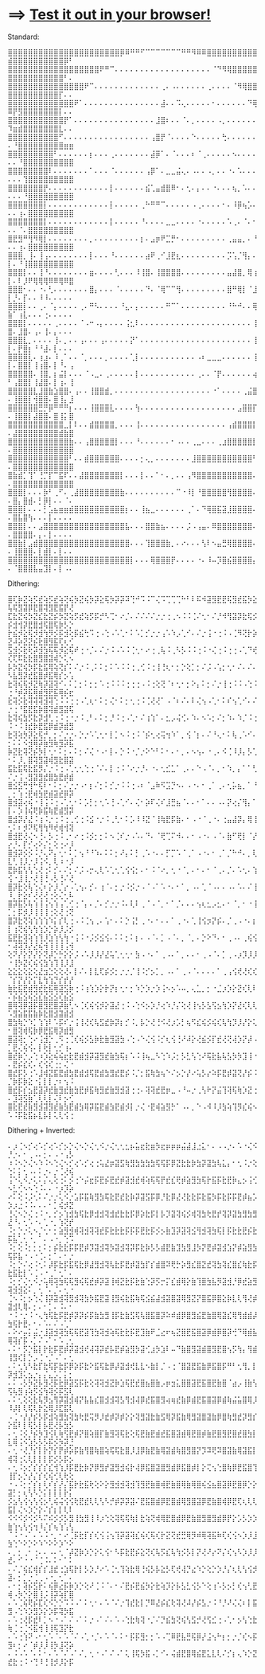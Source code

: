 
# ==> [Test it out in your browser!](https://505e06b2.github.io/Image-to-Braille/)

Standard:

⣿⣿⣿⣿⣿⣿⣿⣿⣿⣿⣿⣿⣿⣿⣿⣿⣿⣿⣿⣿⣿⣿⡿⠿⠛⠛⠋⠉⠉⠉⠉⠉⠉⠉⠛⠛⠻⠿⠿⣿⣿⣿⣿⣿⣿⣿⣿⣿⣿⣾⣿⣿⣿⣿⣿⣿⣿⣿⣿⣿⡿⠃
⣿⣿⣿⣿⣿⣿⣿⣿⣿⣿⣿⣿⣿⣿⣿⣿⣿⣿⠟⠛⠉⠄⠄⠄⠄⠄⠄⠄⠄⠄⠄⠄⠄⠄⠄⠄⠄⠄⠄⠄⠈⠙⠻⢿⣿⣿⣿⣿⣿⣿⣿⣿⣿⣿⣿⣿⣿⣿⣿⣿⠃⠄
⣿⣿⣿⣿⣿⣿⣿⣿⣿⣿⣿⣿⣿⣿⣿⠟⠉⠄⠄⠄⠄⠄⠄⠄⠄⠄⠄⠄⠄⠄⢀⠄⠠⠄⠄⠄⠄⠄⠄⢀⠄⠄⠄⠄⠈⠻⢿⣿⣿⣿⣿⣿⣿⣿⣿⣿⣿⣿⣿⡏⠄⠄
⣿⣿⣿⣿⣿⣿⣿⣿⣿⣿⣿⣿⣿⠟⠁⠄⠄⠄⠄⠄⠄⠄⠄⠄⠄⠄⠄⠄⠄⠄⣼⠄⠄⠩⢄⠄⠄⠄⠄⠄⠂⠄⠄⠄⠄⠄⠄⠙⢿⠿⡟⣻⣿⣿⣿⣿⣿⣿⣿⡇⠄⠄
⣿⣿⣿⣿⣿⣿⣿⣿⣿⣿⣿⡟⠁⠄⠄⠄⠄⠄⠄⠄⠄⠄⠄⠄⠄⠄⠄⠄⠄⣸⣿⠆⠄⠄⠈⠄⡀⠄⠄⠄⠄⠠⡀⠄⠄⠄⠄⠄⠄⠹⣶⣾⣿⣿⣿⣿⣿⣿⣿⣇⠄⠄
⣿⣿⣿⣿⣿⣿⣿⣿⣿⣿⠋⠄⠄⠄⠄⠄⠄⠄⠄⠄⠄⠄⠄⠄⠄⠄⠄⠄⢠⣿⡟⠈⠄⠄⠄⠄⠑⠄⠄⠄⠄⠄⢓⠄⠄⠄⠄⠄⠄⠄⠘⣿⣿⣿⣿⣿⣿⣿⣿⣿⣶⣶
⣿⣿⣿⣿⣿⣿⣿⣿⣿⠃⠄⠄⠄⠄⠄⠄⡆⠄⠄⠄⢀⠄⠄⠄⠄⠄⠄⠄⣼⡿⠁⠄⠈⠄⠄⠄⠆⠈⢀⠄⠄⠄⠄⠄⠢⠄⠄⠄⠄⠄⠄⠘⣿⣿⣿⣿⣿⣿⣿⣿⣿⣿
⣿⣿⣿⣿⣿⣿⣿⣿⠇⠄⠄⠄⠄⠄⠄⠄⠁⠄⠄⠄⠈⠄⠄⠄⠄⠄⠄⢠⡿⠁⠄⣀⣀⣬⢄⠄⠠⠄⠄⠠⡀⠄⠄⠐⠄⠡⠄⠄⠄⠄⠄⠄⢹⣿⣿⣿⣿⣿⣿⣿⣿⣿
⣿⣿⣿⣿⣿⣿⣿⡟⠄⠄⠄⠄⠄⠄⠄⠄⠄⠄⠄⠄⡇⠄⠄⠄⠄⠄⠄⣮⢁⣤⣾⣿⠿⠂⠄⢂⠄⡄⠄⠄⠐⠄⠄⠄⢦⡀⠡⠄⠄⠄⠄⠄⠘⣿⣿⣿⣿⣿⣿⣿⣿⣿
⣿⣿⣿⣿⣿⣿⣿⡇⠄⠄⠄⠄⠄⠄⠄⠄⠄⠄⠄⠄⡇⠄⠄⠄⠄⠄⢀⠓⠛⠛⠉⠄⠄⠄⠄⠄⠠⢀⠄⠄⠄⠄⠂⠄⠸⡿⢦⡡⠄⠄⠄⢰⠄⣿⣿⣿⣿⣿⣿⣿⣿⣿
⣿⣿⣿⣿⣿⣿⣿⡇⠄⠄⠄⠄⠄⠄⠄⠄⠄⠄⠄⠄⡇⠄⠄⠄⠄⠄⠘⠄⠄⠄⠄⣀⣀⠄⠄⠄⠄⠐⠄⠄⠄⠄⠄⠡⢀⠄⠈⠄⠂⠄⠄⠈⠄⣿⣿⣿⣿⣿⣿⣿⣿⣿
⣿⣟⣻⠛⢻⠻⢿⡇⠄⠄⠄⠄⠄⠄⠄⠄⡀⠄⠄⠄⠄⠄⠄⠄⠄⠄⡆⠄⣠⡶⠟⣉⡛⠂⠄⠄⠄⠄⠄⠄⠄⠄⠄⢀⣤⣤⡀⠄⠘⠄⠄⢰⠄⣿⣿⣿⣿⣿⣿⣿⣿⣿
⣿⣿⣿⡀⢸⠄⢸⢠⠄⠄⠄⠄⠄⠄⠄⠄⡇⠄⠄⠄⠘⠄⠄⠄⠄⠄⠄⣴⠟⢀⠊⣸⣟⣆⠄⠄⠄⠄⠄⠄⠄⠄⠄⡩⢡⡈⢻⡄⠄⡇⠄⠘⢸⣿⣿⣿⣿⣿⣿⣿⣿⣿
⣿⣿⣿⡇⠄⠄⢸⠘⠄⠄⠄⠄⠄⠄⠄⠄⣶⠄⠄⠄⠄⢃⠄⠄⠄⠸⢸⣿⠄⢸⣿⣿⣿⣿⠄⠄⠄⠄⠄⠄⠄⠄⠄⣤⣼⣿⡀⢿⢰⡇⠄⠇⡸⠟⢿⢿⢿⠿⠿⢿⠿⣿
⣿⣿⣿⠂⠄⠄⠐⠄⢃⠄⠄⠄⠄⠄⠄⠄⣿⡄⠄⠄⠄⠈⠄⠄⠄⠄⠄⠙⠄⠈⢿⠉⠉⢻⠄⠄⠄⠄⠄⠄⠄⠄⠄⣿⠛⢿⡇⠈⣸⡇⡘⠄⡏⠄⠄⠸⠸⠄⠄⠄⠄⠄
⣿⣿⣿⡇⠄⠄⢀⠄⠈⡄⠄⠄⠄⠄⢀⠄⠛⠣⠄⠄⠄⠄⠘⣄⠄⡄⠄⠄⠄⠄⠄⠛⠉⠁⠄⠄⠄⠄⠄⠄⠄⠄⠄⠘⠓⠚⠄⠄⢿⣷⠁⢰⣇⠄⠄⠄⢐⠄⠄⠄⠄⠄
⣿⣿⣿⡇⠄⠄⠄⠄⠄⢀⠄⠄⠄⠄⠈⠠⠒⠠⡄⠄⠄⠄⠄⢨⣂⠇⠄⠄⠄⠄⠄⠄⠄⠄⠄⠄⠄⠄⠄⠄⠄⠄⠄⠄⠄⠄⠄⠄⢸⣿⠄⣸⣿⠄⢠⠄⢸⠄⡄⠄⠄⠄
⣿⣿⣿⣇⡀⠄⠄⠄⠄⢸⠄⡀⠄⠄⢠⠄⠄⠄⢠⠄⠄⠄⠄⠄⡝⠁⠄⠄⠄⠄⠄⠄⠄⠄⠄⠄⠄⠄⠄⠄⠄⠄⠄⠄⠄⠄⠄⠄⢸⡇⠄⡟⣿⡆⠘⠘⣼⠄⡇⠄⠄⠄
⣿⣿⣿⣿⣇⠄⢰⣰⠄⠸⢀⠁⠄⠄⠈⡀⠄⠄⠄⡀⠄⠄⠄⠄⢁⡇⠄⠄⠄⠄⠄⠄⠄⠄⠄⠄⠄⠠⠆⣀⣀⣀⠄⠄⠄⠄⠄⠄⢸⡇⠄⣿⣿⡇⢸⢰⣿⠄⡇⠘⠄⢠
⣿⣿⣿⣿⣿⠄⢸⣿⡀⡆⣬⡇⠄⠄⠄⠈⠠⣀⠄⢀⠄⠄⠄⠄⠄⡇⠄⠄⠄⠄⠄⠄⠄⠄⠄⠄⠄⢀⠄⠄⠈⡟⠄⠄⠄⠄⠄⠄⢴⠃⢠⣿⣿⡇⢸⣼⣿⠄⡇⢰⠄⢸
⣿⣿⣿⣿⣿⣇⣸⣿⣷⣱⣿⣿⠄⢠⠄⠄⢸⣿⣿⣾⡀⠄⠄⠄⠄⠄⠄⠄⠄⠄⠄⠄⠄⠄⠄⠄⠄⠄⠄⠄⠐⠁⠄⠄⠄⠄⢀⣬⣿⠄⢸⣿⣿⡇⢺⣿⣿⠄⣿⢸⡄⣸
⣿⣿⣿⣿⣿⣿⣛⡛⡿⠛⠛⠛⡆⠄⠄⠄⢸⣿⣿⣿⣇⠄⠄⠄⠄⢳⠄⠄⠄⠄⠄⠄⠄⠄⠄⠄⠄⠄⠄⠄⠄⠄⠄⠄⠄⣠⣿⣿⡏⠄⢸⣿⣿⡇⣼⣿⣿⠄⣿⢸⡅⣿
⣿⣿⣿⣿⣿⣿⣿⣿⣿⣿⣿⣀⡇⠇⠄⠄⣾⣿⣿⣿⣿⡀⠄⠄⠄⢸⠄⠄⠄⠄⠄⠄⠄⠄⠄⠄⠄⠄⠄⠄⠄⠄⠄⢠⣾⣿⣿⣿⡇⠄⣼⣿⣿⣿⣿⣿⣿⣿⣿⣾⣷⣿
⣿⣿⣿⣿⣿⣿⣿⣿⣿⣿⣿⣿⣷⠄⠄⢠⣿⣿⣿⣿⣿⡇⠄⠄⠄⠘⠄⠄⠄⠄⠄⠄⠂⠠⠄⠄⢀⣀⠄⠄⠄⢀⣰⣿⣿⣿⣿⣿⡇⠄⣿⣿⣿⣿⣿⣿⣿⣿⣿⣿⣿⣿
⣿⣿⣿⣿⣿⣿⣿⣿⣿⣿⣿⣿⠃⠄⠄⣾⣿⣿⣿⣿⣿⣿⠄⠄⠄⠄⡂⢄⡀⠄⠄⠄⠄⠄⠄⠄⣸⣿⣿⣿⣿⣿⣿⣿⣿⣿⣿⣿⠃⠄⣿⣿⣿⣿⣿⣿⣿⣿⣿⣿⣿⣿
⣿⣷⣾⡁⢹⠁⢘⡉⡏⠉⣯⠏⠄⠄⣼⣿⣿⣿⣿⣿⣿⣿⡇⠄⠄⠄⡇⠄⠄⠁⠂⠄⡀⠄⠄⢠⠻⣿⣿⣿⣿⣿⣿⣿⣿⣿⣿⣿⠄⠄⣿⣿⣿⣿⣿⣿⣿⣿⣿⣿⣿⣿
⣿⣿⣿⡇⠄⠄⠄⡷⠃⢀⠋⠄⢀⣼⣿⣿⣿⣿⣿⣿⣿⣿⣷⠄⠄⠄⠄⠄⠄⠄⠄⠄⠄⠉⠐⠸⡇⠘⣿⣿⣿⣿⣿⢻⣿⣿⣿⣿⠄⠄⣿⡄⣿⣾⠄⡃⡿⡇⠄⠄⠈⠄
⣿⣿⣿⡇⠄⠄⠄⡃⣡⣦⣶⣶⣾⣿⣿⣿⣿⣿⣿⣿⣿⣿⣿⡆⠄⠄⢸⣦⣀⠄⠄⠄⠄⠄⠄⢀⠁⠄⠙⢿⣿⣯⣽⣸⣿⣿⣿⣿⠄⠄⣿⣧⣿⢳⠄⠄⠄⡇⠄⠄⠄⠄
⣿⣿⣿⡇⠄⠄⣠⣿⣿⣿⣿⣿⣿⣿⣿⣿⣿⣿⣿⣿⣿⣿⣿⣧⠄⠄⠄⣿⣿⣷⣦⠄⠄⠄⠄⡨⠠⢠⣤⠄⠿⣿⣿⣿⣿⣿⣿⣿⠄⠄⣿⣿⣿⣿⠄⡄⠄⡇⠄⠄⠄⠄
⣿⣿⣷⡇⣠⣾⣿⣿⣿⣿⣿⣿⣿⣿⣿⣿⣿⣿⣿⣿⣿⣿⣿⣿⠄⠄⠄⢹⣿⣿⣿⣷⡀⠄⠔⠄⠄⠄⢣⠇⠢⣤⣛⢿⣿⣿⣿⣿⠄⠄⢸⣿⣿⣿⠄⡇⣾⡇⠄⡇⠄⠄
⣿⣿⣿⣿⣿⣿⣿⣿⣿⣿⣿⣿⣿⣿⣿⣿⣿⣿⣿⣿⣿⣿⣿⣿⡇⠄⠄⠄⢿⣿⣿⣿⡟⠄⠄⠄⠄⠐⠄⠸⠤⡹⣿⣮⣿⣿⣿⣿⡄⠄⠈⣿⣿⣿⣧⣤⣹⡇⠄⡇⠠⠄

Dithering:

⣿⢏⡷⣝⢵⡫⣞⢵⡫⣞⢵⢝⢮⡳⣝⢮⡳⡽⣕⢯⡳⡽⡽⠽⢙⠚⠩⠨⠉⢌⠩⢉⢉⢉⠓⠃⠇⠯⠺⣽⣻⣟⣟⢯⣻⣞⣯⡳⣕⢧⢯⣻⣽⡿⣟⣿⢽⣻⣟⣯⡟⢜
⣏⣗⣝⢮⡳⣝⣎⣗⣝⡮⡳⣝⢵⡫⣞⢵⡫⡯⡚⠣⢉⠂⠔⡈⠄⠌⠌⠌⠌⡐⡐⢐⢀⠢⠨⠨⢈⠌⢂⠂⠌⡘⠺⢻⣽⡽⣗⢯⡪⡮⣺⢺⡽⣟⣿⣺⢯⣿⢯⡷⡣⡑
⡗⣮⡺⣕⢯⡺⣺⢳⡻⡪⡯⣺⢕⡯⣮⢓⠩⢐⠠⢑⠠⠡⢁⠂⠅⠡⡁⡊⡐⡐⢠⠡⠱⡠⢁⠊⠄⠌⡐⢨⠐⢐⠨⠠⢈⠻⢝⡗⡵⣝⠼⡵⣝⣝⡮⣗⣿⣻⣯⢏⢆⢊
⣫⣺⡪⣗⢗⡽⣺⣳⢯⢯⡺⣕⢯⠞⢐⠐⡈⠄⠌⡐⠨⠠⠡⠨⢈⢂⠂⠔⢐⢀⢧⠨⢀⠣⡣⠨⠨⢐⠨⠐⢌⢐⠨⢐⢐⠠⢁⠙⢞⢎⢏⠯⣗⣗⣿⣻⣿⣽⢾⡑⢅⠢
⡧⡳⣝⢮⡳⡯⣗⣯⢿⢵⢝⡎⠅⠌⡐⠨⢀⠅⠅⡂⠅⠡⠨⠨⢐⢀⢊⠨⢐⢸⢘⢆⠂⡂⡑⢕⡁⡂⠌⡨⠠⢡⡂⢂⠂⠌⠄⠌⠄⠣⣧⣻⡽⣞⣯⣿⡾⣯⢿⡎⡢⢡
⣗⢽⢮⢯⡺⣝⢷⡽⣽⢽⠊⠄⠅⡁⡂⠅⡂⡂⠡⢐⠨⠨⠨⢐⢐⢐⠠⠨⢐⢕⢝⠈⠆⢂⠂⡂⠕⡄⠅⡂⠌⡐⢸⢐⠨⠨⠠⢑⠨⢐⠘⡾⡽⣯⢿⣾⣻⣟⣯⢿⡮⣖
⣗⢽⡪⣗⢽⢽⢽⣺⢽⢑⠨⠨⢐⢐⠠⢁⢆⠂⠅⡂⢌⠂⠅⡂⢂⢐⠨⢈⢜⢜⠁⠠⠈⠆⠌⠄⠇⢌⢢⠠⢁⠂⠅⠎⢢⢁⠊⠄⠌⡐⢐⠘⣯⣟⣯⡷⣿⢽⣾⣻⣽⢯
⣗⢽⢮⣳⡫⣗⡽⣺⢃⢐⠨⢐⠐⡐⠨⢀⠃⠄⠅⡂⡘⠨⢐⠠⢁⠂⠌⢰⢱⠁⠄⣂⡠⢬⢊⠄⠱⠄⠢⠡⡂⠌⡂⠱⠄⠱⡈⠨⢐⠨⠐⠨⢸⣞⡷⣟⣯⡿⣾⡽⣾⣻
⣗⢽⢵⡳⡽⣕⢯⡚⡀⡂⠌⡐⡐⠄⡑⡐⠡⢁⢂⠂⡇⡁⠢⠨⢐⠨⠈⡮⢂⢔⢭⢲⠱⠁⡀⢪⠈⡆⠄⠌⠘⢄⠂⠅⢧⢀⠡⠊⠄⡂⠅⠅⠪⣺⢿⡽⣷⣻⢷⣻⡽⣯
⡷⣝⣗⢽⢝⡮⡳⡇⢂⠂⠅⡂⠄⠅⡂⠌⢌⠐⠠⠂⡇⠄⡑⠨⠐⡈⡐⠕⠑⠃⠅⠂⠄⠂⡀⠄⠢⢢⠄⠐⢀⠄⠪⢈⠸⡸⡄⡣⢁⠂⠅⡸⡀⣿⢽⣻⣽⢾⣻⣗⣿⣽
⣯⣗⣯⢯⣗⣯⡻⡌⡐⠨⢐⠠⢁⢂⢂⢑⢐⠈⠌⠄⡇⢐⠨⠈⠔⡐⡘⠄⠐⠄⢂⣊⣁⠁⢀⠄⠄⠑⠠⠈⠄⡀⠂⠱⡀⡄⠁⠁⢃⠌⡐⢨⠠⣻⣽⣻⣞⣿⣳⣟⡾⣾
⣿⣪⣫⢛⢺⠓⢯⠇⠂⠅⡂⠌⡐⡐⠠⠂⡆⠌⡂⠅⡊⡐⠨⠨⢐⠠⠆⠈⣠⠷⠫⣩⡙⠢⠄⠠⠐⠄⠂⢀⠁⢀⠄⢂⡥⣦⡀⠁⠘⡀⡂⢱⢐⣟⢾⣳⣟⣾⣽⣞⡿⡽
⣿⣺⣽⢔⢮⠐⢸⢨⠨⢐⠠⢁⢂⠂⠅⡡⡃⡂⢂⠡⢘⠠⢁⠊⠄⢌⠂⡵⠏⢌⠎⣸⣛⣦⠈⠄⠄⠂⠁⠄⠄⠠⠄⡝⢔⡌⢻⡄⠁⡇⠄⡱⢸⢮⢟⡷⣯⢷⣟⣾⣻⡽
⣿⣺⡽⡜⣜⠨⢰⠨⡐⢐⠨⢐⢀⢊⢐⠨⣪⠐⡐⠨⢀⢃⠂⠅⡡⠸⠸⣝⠈⢸⢷⣟⡯⣷⠄⠂⠠⠐⠈⢀⠐⠄⢐⣤⣼⡽⡄⢿⢸⢂⠅⠆⡺⠝⢯⢻⢳⠻⢞⢾⢺⢽
⣿⣺⣟⢜⢌⠢⢘⠄⡣⢐⠨⢀⠂⠔⢐⠨⡪⡂⡂⠅⠢⢈⠎⡐⠠⠡⠄⠙⠄⠈⢟⢉⠍⠺⠄⠄⠂⠠⠐⠄⠠⠈⠄⣷⠋⢟⡇⠈⡜⡔⡘⠄⡏⡊⢔⠕⡌⡂⢕⢐⠔⡸
⣿⣺⡽⡪⡪⠨⡘⢄⠝⡄⢂⠂⠅⡁⢢⠘⠘⠱⠄⠅⠅⡂⠜⡄⠅⡃⢀⠡⠐⠄⠄⡋⡉⠡⠈⢀⠁⠠⠐⠄⠂⢀⠁⡈⠓⠚⠄⡀⢇⣇⢃⢸⡸⡐⡸⢨⠪⡀⢇⠰⠐⡸
⣟⡷⣯⢣⢣⢑⢜⢐⠅⡊⠄⠌⡂⠌⡨⠠⡒⢄⢇⠡⢁⢂⢁⢪⢪⡂⠄⠂⠨⠈⠔⡀⢂⠐⠈⡀⠄⠂⠄⠂⠈⢀⠄⡈⠄⠡⢂⠄⢱⢪⠐⣸⢸⡐⢜⢸⢘⠠⡣⢘⠌⢜
⣿⡽⣗⢕⢧⢑⢌⠆⡕⡸⡈⡔⠠⢁⢢⠄⡊⠄⢰⠈⠄⡂⡐⠨⡪⡐⠠⠈⠠⠁⠡⠐⠄⠂⠁⡀⠠⠄⢁⠈⠠⠄⠄⠠⠄⠡⠄⠌⢸⠸⡀⡗⣕⠎⢜⢜⢜⢐⢕⢌⢂⠧
⣿⡽⣯⡣⢧⢱⢸⢨⢢⢱⢠⢁⢊⢐⠈⡄⠄⡈⠄⡊⡐⡐⠨⠄⢇⠇⢀⠈⠠⠈⡀⠂⠁⡈⠄⠄⠄⢢⢆⣂⡠⣂⠄⠂⠈⡀⠂⠐⢸⡁⡂⡯⡺⡸⢸⢸⢸⢐⢕⢜⢐⢝
⣿⡽⣗⢝⢵⢱⢱⢱⠱⡅⡎⢇⢐⠠⠨⢈⢢⢀⠄⢡⠂⠄⠅⡑⢨⡃⢀⠐⠄⠂⠄⠄⠁⢀⠐⠄⢁⢸⢪⡲⡝⡮⠄⡈⢀⠠⠐⠄⡆⡇⢰⢝⢮⢣⢳⢱⡱⡑⡵⡸⡨⡪
⣯⣟⣗⢽⢵⢱⢹⡸⣱⢱⢣⢳⠐⢨⠨⠐⡨⡪⣪⢪⠄⠅⠅⡂⠅⡆⠄⠠⠈⠄⡁⠠⠈⠄⡀⠈⡀⠄⡑⠕⠙⠄⠂⢀⠠⠄⢀⢮⢪⠂⢼⢽⡹⡜⣜⢮⢺⢸⢸⢸⢨⢺
⢕⠝⡜⡕⡝⡜⡕⢝⡼⡑⡓⡕⡕⡨⠠⠡⡸⡸⡜⣜⢥⢁⢂⢂⠂⣳⠠⠐⠄⠁⢀⠠⠄⠁⡀⠄⠄⠂⢀⠠⠈⠄⡁⢀⠠⡰⡹⡸⡸⠐⢸⡳⣝⢎⢮⢪⣳⢱⢹⢸⡸⣸
⣕⣕⣕⢕⣕⢕⣜⣲⣑⢕⢕⢜⠄⡇⠌⠄⡇⣇⢏⡮⡪⡂⡐⡐⡈⢸⠨⡊⡢⡁⡀⠠⠄⠁⢀⠠⠈⠄⠄⠄⠄⠁⢀⢠⢪⢞⢜⢎⢎⠈⡎⡝⡜⡕⡍⣇⢳⢱⡙⡎⡞⡜
⣷⣗⣯⣟⣾⣻⣞⣗⣯⢿⣽⣫⡷⢐⠨⢰⢱⡱⡕⡗⡝⡆⢂⠂⡂⠱⡑⡱⡐⡱⢨⠢⡢⠡⠤⡀⢄⣁⡀⡂⠐⣈⡰⡱⡕⣝⢎⢇⠇⠌⡮⣮⣪⢮⣪⣎⣮⣪⣪⢎⣮⣪
⣿⢿⢽⡿⣽⡯⣿⣻⣟⣿⡽⣷⢃⠢⢈⢎⢮⢪⡺⡕⣽⣜⢐⠨⠠⢑⠪⡢⡱⡘⢔⠱⡘⡌⢕⢜⢸⢢⡣⣣⢫⣢⢳⡱⡝⣜⢎⢇⢇⠡⣻⣵⣯⣯⣷⡷⣗⣿⣺⣽⣾⣺
⣿⣳⢷⡑⠱⡁⢱⢱⠇⠡⡯⠎⡐⢨⢸⢜⢎⢧⣫⣞⡷⡽⡆⡊⠨⡀⡧⡑⢜⢘⠪⢜⡰⡡⡃⢦⠫⣎⢮⡪⢮⢎⢧⢳⡹⡸⡜⡕⢅⠂⣿⢽⢾⢯⡷⡿⣟⣯⢿⡽⣾⣻
⣿⣽⢽⡂⢑⠔⢨⣺⡑⢀⠫⢐⢈⢎⢮⡪⣣⡷⣗⣷⣻⣽⣳⠠⢑⠠⠑⢌⢪⠨⡊⢆⢪⢘⠜⠼⡕⢜⣮⡪⡏⣞⢜⢝⢼⡱⡝⡼⠠⡁⣟⢌⢮⢪⠄⡇⢗⡇⢂⡊⢰⠄
⣿⣞⡷⡑⡠⢑⠰⡱⣕⢮⢮⣖⣗⣟⣾⣺⡽⣽⣻⣞⣷⣳⢯⡆⠡⠨⢸⢦⣀⠣⢑⠱⡨⡂⡣⣃⢣⢑⠜⢯⣗⣧⢧⣣⡳⡳⣹⢸⠐⠄⣟⡮⣎⢎⠄⢎⢪⢎⢐⡂⢌⠐
⣿⣞⡯⡣⢐⠡⣸⢾⣝⣯⣟⣾⣳⣟⣾⣺⢯⣟⣾⣳⣻⣞⣟⡮⠨⡈⡂⣯⢷⣳⢦⠑⠌⡢⡑⡜⠔⢥⡣⡔⠵⡯⣟⡾⣽⢝⡜⡮⠨⡈⡷⡯⡷⣕⠐⡅⡇⡇⡐⠆⢢⠨
⣿⣞⡯⡎⣢⣟⣽⡽⣞⣷⣻⣞⣷⣳⣟⡾⣯⢷⣻⣞⣷⣻⣺⣽⢐⢐⠄⢽⢽⣞⣟⡶⣀⠠⠘⠤⡐⢀⢣⠗⡝⣬⢹⢽⢯⢷⡱⣝⢐⠄⣹⢽⣫⣷⢁⢇⢇⡇⢌⠇⡢⢊
⣿⣗⣟⣞⣷⣻⣺⣽⣻⣞⣷⣳⣟⣾⣳⢿⡽⣯⣟⣾⣳⣟⣾⡺⡇⡐⢌⠐⣟⢾⣵⣻⡓⠁⠠⠄⡀⠑⠠⠺⠸⡸⣳⢵⢹⡻⣎⢮⠢⠡⠨⡯⣗⣯⡦⣇⡧⡇⢅⢇⢪⢐

Dithering + Inverted:

⠄⡰⢈⠢⡊⢔⠡⡊⢔⠡⡊⡢⡑⢌⠢⡑⢌⢂⠪⡐⢌⢂⢂⣂⡦⣥⣖⣗⣶⡳⣖⡶⡶⡶⣬⣼⣸⣐⣅⠂⠄⠠⠠⡐⠄⠡⠐⢌⠪⡘⡐⠄⠂⢀⠠⠄⡂⠄⠠⠐⢠⡣
⠰⠨⠢⡑⢌⠢⠱⠨⠢⢑⢌⠢⡊⢔⠡⡊⢔⢐⢥⣜⡶⣽⣫⢷⣻⣳⣳⣳⣳⢯⢯⡯⡿⣝⣗⣗⡷⣳⡽⣽⣳⢧⣅⡄⠂⢂⠨⡐⢕⢑⠅⡅⢂⠠⠄⠅⡐⠄⡐⢈⢜⢮
⢨⠑⢅⠪⡐⢅⠅⡌⢄⢕⢐⠅⡪⢐⠑⡬⣖⡯⣟⡮⣟⣞⡾⣽⣺⣞⢾⢵⢯⢯⡟⣞⣎⢟⡾⣵⣻⣳⢯⡗⣯⡯⣗⣟⡷⣄⡢⢨⢊⠢⣃⢊⠢⠢⢑⠨⠄⠄⠐⡰⡹⡵
⠔⠅⢕⠨⡨⢂⠅⠌⡐⡐⢅⠪⡐⣡⡯⣯⢷⣻⣳⢯⣗⣟⣞⣗⡷⡽⣽⣫⡯⡿⡘⣗⡿⣜⢜⣗⣗⡯⣗⣯⡳⡯⣗⡯⡯⣟⡾⣦⡡⡱⡰⣐⠨⠨⠄⠄⠄⠂⡁⢮⡺⣝
⢘⢌⠢⡑⢌⢐⠨⠐⡀⡊⡢⢱⣺⣳⢯⣗⡿⣺⣺⢽⣺⣞⣗⣗⡯⡿⡵⣗⡯⡇⡧⡹⣽⢽⢮⡪⢾⢽⣳⢗⣟⡞⢽⡽⣽⣳⣻⣳⣻⣜⠘⠄⢂⠡⠐⠄⢁⠐⡀⢱⢝⡞
⠨⡂⡑⡐⢅⠢⡈⢂⠂⡂⣵⣻⣺⢾⢽⣺⢽⢽⣞⡯⣗⣗⣗⡯⡯⡯⣟⣗⡯⡪⡢⣷⣹⡽⣽⢽⣪⢻⣺⢽⣳⢯⡇⡯⣗⣗⣟⡮⣗⡯⣧⢁⢂⠐⡀⠁⠄⠠⠐⡀⢑⠩
⠨⡂⢕⠨⡂⡂⡂⠅⡂⡮⣗⣗⡯⡯⣟⡾⡹⣽⣺⢽⡳⣽⣺⢽⡽⡯⣗⡷⡣⡣⣾⣟⣷⣹⣳⣻⣸⡳⡝⣟⡾⣽⣺⣱⡝⡾⣵⣻⣳⢯⡯⣧⠐⠠⠐⢈⠄⡂⠁⠄⠂⡐
⠨⡂⡑⠌⢔⠨⢂⠅⡼⡯⣗⡯⣯⢯⣗⡿⣼⣻⣺⢽⢧⣗⡯⣟⡾⣽⣳⡏⡎⣾⣿⠽⢟⡓⡵⣻⣎⣿⣝⣞⢽⣳⢽⣎⣿⣎⢷⣗⡯⣗⣯⣗⡇⠡⢈⠠⠐⢀⠁⢂⠁⠄
⠨⡂⡊⢌⢂⠪⡐⢥⢿⢽⣳⢯⢯⣻⢮⢯⣞⡾⡽⣽⢸⢾⣝⣗⡯⣗⣷⢑⡽⡫⡒⡍⣎⣾⢿⡕⣷⢹⣿⣳⣧⡻⣽⣺⡘⡿⣞⣵⣻⢽⣺⣺⣕⠅⡀⢂⠈⠄⡈⠄⢂⠐
⢈⠢⠨⡂⡢⢑⢌⢸⡽⣽⣺⢽⣻⣺⢽⣳⡳⣯⣟⣽⢸⣻⢮⣗⣯⢷⢯⣪⣮⣼⣺⣽⣿⣽⢿⣻⣝⡝⣿⣯⡿⣿⣕⡷⣇⢇⢻⢜⡾⣽⣺⢇⢿⠄⡂⠄⠂⡁⠄⠨⠄⠂
⠐⠨⠐⡐⠨⠐⢄⢳⢯⣗⡯⣟⡾⡽⡽⡮⡯⣷⣳⣻⢸⡯⣗⣷⣫⢯⢧⣿⣯⣿⡽⠵⠾⣾⡿⣿⣻⣮⣟⣷⣿⢿⣽⣎⢿⢻⣾⣾⡼⣳⢯⡗⣟⠄⠂⠄⠡⠄⠌⠠⢁⠁
⠄⠕⠔⡤⡅⣬⡐⣸⣽⣺⢽⣳⢯⢯⣟⣽⢹⣳⢽⣺⢵⢯⣗⣗⡯⣟⣹⣷⠟⣈⣔⠖⢦⣝⣿⣟⣯⣿⣽⡿⣾⡿⣿⡽⢚⠙⢿⣾⣧⢿⢽⡎⡯⠠⡁⠌⠠⠁⠂⠡⢀⢂
⠄⠅⠂⡫⡑⣯⡇⡗⣗⡯⣟⡾⡽⣽⣺⢞⢼⢽⡽⣞⡧⣟⡾⣵⣻⡳⣽⢊⣰⡳⣱⠇⠤⠙⣷⣿⣻⣽⣾⣿⣻⣟⣿⢢⡫⢳⡄⢻⣾⢸⣻⢎⡇⡑⡠⢈⠐⡈⠠⠁⠄⢂
⠄⠅⢂⢣⠣⣗⡏⣗⢯⡯⣗⡯⡿⡵⡯⣗⠕⣯⢯⣗⡿⡼⣽⣺⢞⣇⣇⠢⣷⡇⡈⠠⢐⠈⣿⣽⣟⣯⣷⡿⣯⣿⡯⠛⠃⢂⢻⡀⡇⡽⣺⣹⢅⣢⡐⡄⡌⣄⡡⡁⡅⡂
⠄⠅⠠⡣⡳⣝⡧⣻⢜⡯⣗⡿⣽⣫⡯⣗⢕⢽⢽⣺⣝⡷⣱⢯⣟⣞⣿⣦⣿⣷⡠⡶⣲⣅⣿⣿⣽⣟⣯⣿⣟⣷⣿⠈⣴⡠⢸⣷⢣⢫⢧⣻⢰⢵⡫⣪⢳⢽⡪⡯⣫⢇
⠄⠅⢂⢕⢕⣗⢧⡻⣢⢻⡽⣽⣺⢾⡝⣧⣧⣎⣿⣺⣺⢽⣣⢻⣺⢼⡿⣞⣯⣿⣻⢴⢶⣞⣷⡿⣾⣟⣯⣿⣽⡿⣾⢷⣬⣥⣿⢿⡸⠸⡼⡇⢇⢯⢇⡗⣕⢿⡸⣏⣯⢇
⠠⢈⠐⡜⡜⡮⡣⡯⣺⢵⣻⣳⢽⣳⢗⣟⢭⡻⡸⣞⡾⡽⡾⡕⡕⢽⣻⣽⣗⣷⣫⢿⡽⣯⣷⢿⣻⣽⣿⣽⣷⡿⣿⢷⣻⣞⡽⣻⡎⡕⣯⠇⡇⢯⡣⡇⡧⣟⢜⡧⣳⡣
⠄⢂⠨⡪⡘⡮⡳⣹⢪⢇⢷⢫⣟⡾⡝⣿⢵⣿⡏⣷⣻⢽⢯⣗⢕⢯⣟⣷⣟⣾⣞⣯⣿⣽⣾⢿⣟⣿⡾⣷⣟⣿⣻⣟⣿⣞⣿⣳⡇⣇⢿⢨⠪⣱⡣⡣⡣⡯⡪⡳⡽⣘
⠄⢂⠐⢜⡘⡎⡇⡗⡝⡎⡟⡾⡵⡯⣷⢻⣿⢷⣿⢵⢯⢯⣗⣿⡸⣸⡿⣷⣟⣷⢿⣽⣾⢷⣿⣻⣿⡝⡹⠽⢟⠽⣿⣽⣷⢿⣽⣯⡇⢾⢽⢐⢅⢇⡇⡇⡇⡯⡪⡣⡯⡢
⠄⢂⠨⡢⡊⡎⡎⡎⣎⢺⢱⡸⡯⣟⣗⡷⡝⡿⣻⡞⣽⣻⣺⢮⡗⢼⡿⣯⣿⣽⣿⣻⣾⡿⣯⣿⡾⡇⡕⢍⢢⢑⣿⢷⡿⣟⣯⣿⢹⢸⡏⡢⡑⡜⡌⡎⢎⢮⢊⢇⢗⢕
⠐⠠⠨⡂⡊⡎⡆⢇⠎⡎⡜⡌⣯⡗⣗⣯⢗⢕⠕⡕⣻⣺⣺⢽⣺⢹⣻⣟⣷⣿⢾⣟⣷⣿⢿⣷⢿⣿⢮⣪⣦⣿⣽⡿⣟⣿⡿⡑⡕⣽⡃⡂⢆⢣⠣⡑⡅⡇⡇⡇⡗⡅
⡪⣢⢣⢪⢢⢣⢪⡢⢃⢮⢬⢪⢪⢗⣟⣞⢇⢇⢣⠣⡚⡾⡽⡽⣽⠌⣟⣯⣿⣾⡿⣟⣿⣾⢿⣻⣿⣽⡿⣟⣷⣿⢾⡿⣟⢏⢆⢇⢇⣯⡇⢌⠢⡱⡑⡕⠌⡎⡆⡇⢇⠇
⠪⠪⠪⡪⠪⡪⠣⠍⠮⡪⡪⡣⣻⢸⣳⣻⢸⠸⡰⢑⢕⢽⢯⢯⢷⡇⣗⢵⢝⢾⢿⣟⣿⣾⡿⣟⣷⣿⣻⣿⣻⣾⡿⡟⡕⡡⡣⡱⡱⣷⢱⢢⢣⢪⢲⠸⡌⡎⢦⢱⢡⢣
⠈⠨⠐⠠⠁⠄⠡⠨⠐⡀⠂⠔⢈⡯⣗⡏⡎⢎⢪⢨⢢⢹⡽⣽⢽⣎⢮⢎⢯⢎⡗⣝⢝⣞⣛⢿⡻⠾⢿⢽⣯⠷⢏⢎⢪⠢⡱⡸⣸⣳⢑⠑⠕⡑⠕⠱⠑⠕⠕⡱⠑⠕
⠄⡀⡂⢀⠂⢐⠄⠄⠠⠄⢂⠈⡼⣝⡷⡱⡑⡕⢅⢪⠂⠣⡯⣗⣟⡮⣕⢝⢎⢧⡫⣎⢧⢳⡪⡣⡇⡝⢜⠜⡔⠝⡌⢎⢢⠣⡱⡸⡸⣞⠄⠊⠐⠐⠈⢈⠨⠄⠅⠂⠁⠅
⠄⠌⡈⢮⣎⢾⡎⡎⣸⣞⢐⣱⢯⡗⡇⡣⡱⡘⠔⠡⢈⢂⢹⢵⣗⢿⢘⢮⡣⡧⣕⡣⢏⢞⢼⡙⣔⠱⡑⢕⡑⡱⡘⡌⢆⢇⢣⢪⡺⣽⠄⡂⡁⡐⢈⢀⠠⠐⡀⢂⠁⠄
⠄⠂⡂⢽⡮⣫⡗⠅⢮⡿⣔⡯⡷⡱⡑⢕⠜⢈⠨⠈⠄⠂⠌⣟⡮⣟⣮⡳⡕⣗⢵⡹⡕⡧⣣⣃⢪⡣⠑⢕⢰⠡⡣⡢⡃⢎⢢⢃⣟⢾⠠⡳⡑⡕⣿⢸⡨⢸⡽⢵⡏⣿
⠄⠡⢈⢮⢟⡮⣏⢎⠪⡑⡑⠩⠨⠠⠁⠅⢂⠂⠄⠡⠈⠌⡐⢹⣞⣗⡇⡙⠿⣜⡮⣎⢗⢽⢜⠼⡜⡮⣣⡐⠨⠘⡘⠜⢌⢌⠆⡇⣯⣻⠠⢑⠱⡱⣻⡱⡕⡱⡯⢽⡳⣯
⠄⠡⢐⢜⡯⣞⠇⡁⠢⠐⠠⠁⠌⠠⠁⠅⡐⠠⠁⠌⠄⠡⠠⢑⣗⢷⢽⠐⡈⠌⡙⣮⣳⢝⢮⢣⣫⡚⢜⢫⣊⢐⠠⢁⠂⡢⢣⢑⣗⢷⢈⢐⢈⠪⣯⢺⢸⢸⢯⣹⡝⣗
⠄⠡⢐⢱⠝⠠⠂⢂⠡⠈⠄⠡⠈⠌⠠⢁⠐⡈⠄⠡⠈⠄⠅⠂⡯⡯⣻⡂⡂⠡⠠⢉⠿⣟⣧⣛⢯⡿⡜⣨⢢⠓⡆⡂⡐⡈⢎⠢⡯⣻⠆⡂⠔⠈⡾⡸⡸⢸⡳⣸⢝⡵
⠄⠨⠠⠡⠈⠄⠅⠂⠄⠡⠈⠌⠠⠁⠌⡀⢂⠐⠠⠁⠌⠠⠁⢅⢸⢯⡳⣯⠠⡁⠊⠄⢬⣾⣟⣿⢿⣮⣟⣅⣇⢇⠌⡊⡆⢄⠱⡑⣝⣞⣗⢐⠨⠐⢙⠸⢘⢸⡺⡸⡕⡯
